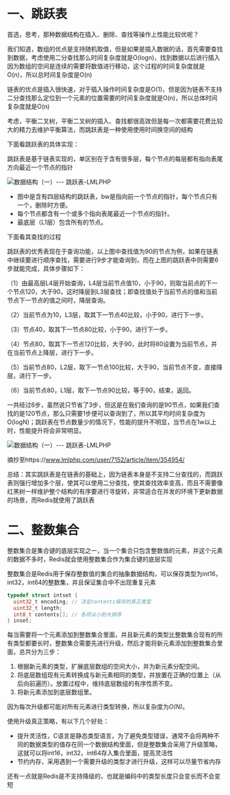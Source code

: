 # 一、跳跃表

首选，思考，那种数据结构在插入、删除、查找等操作上性能比较优呢？

我们知道，数组的优点是支持随机取值，但是如果是插入数据的话，首先需要查找到数据，考虑使用二分查找那么时间复杂度就是O(logn)，找到数据以后进行插入因为数组的空间是连续的需要将数值进行移动，这个过程的时间复杂度就是O(n)，所以总时间复杂度是O(n)

链表的优点是插入很快速，对于插入操作时间复杂度是O(1)，但是因为链表不支持二分查找那么定位到一个元素的位置需要的时间复杂度就是O(n)，所以总体时间复杂度就是O(n)

考虑，平衡二叉树，平衡二叉树的插入、查找都很高效但是每一次都需要花费比较大的精力去维护平衡算法，而跳跃表是一种使用使用时间换空间的结构

下面看跳跃表的具体实现：

跳跃表是基于链表实现的，单区别在于含有很多层，每个节点的每层都有指向表尾方向最近一个节点的指针

![数据结构（一）--- 跳跃表-LMLPHP](https://c1.lmlphp.com/user/master/2019/08/01/17fedab97780fbeca36f52a1692e0cc9.png)

* 图中是含有四层结构的跳跃表，bw是指向前一个节点的指针，每个节点只有一个，删除时方便。
* 每个节点都含有一个或多个指向表尾最近一个节点的指针。
* 最底层（L1层）包含所有的节点。

下面看其查找的过程

跳跃表的优秀表现在于查询功能，以上图中查找值为90的节点为例，如果在链表中继续要进行顺序查找，需要进行9步才能查询到，而在上图的跳跃表中则需要6步就能完成，具体步骤如下：

（1）由最高层L4层开始查询，L4层当前节点值10，小于90，则取当前点的下一个节点120，大于90，这时降层到L3层查找；即查找值处于当前节点的值和当前节点下一节点的值之间时，降层查询。

（2）当前节点为10，L3层，取其下一节点40比较，小于90，进行下一步。

（3）节点40，取其下一节点80比较，小于90，进行下一步。

（4）节点80，取其下一节点120比较，大于90，此时将80设置为当前节点，并在当前节点上降层，进行下一步。

（5）当前节点80，L2层，取下一节点100比较，大于90，当前节点不变，直接降层，进行下一步。

（6）当前节点80，L1层，取下一节点90比较，等于90，结束，返回。

一共经过6步，虽然说只节省了3步，但这是在我们查询的是90节点，如果我们查找的是120节点，那么只需要1步便可以查询到了，所以其平均时间复杂度为O(logN)；跳跃表在节点数量少的情况下，性能的提升不明显，当节点在1w以上时，性能提升将会非常明显。

![数据结构（一）--- 跳跃表-LMLPHP](https://c1.lmlphp.com/user/master/2019/08/01/feeaef242f8cff0bd47b3f9c1db426cb.png)

摘抄至https://www.lmlphp.com/user/7152/article/item/354954/



总结：其实跳跃表是在链表的基础上，因为链表本身是不支持二分查找的，而跳跃表则强行增加多个层，使其可以使用二分查找，使其查找效率变高，而且不需要像红黑树一样维护整个结构的有序要进行寻旋转，非常适合在并发的环境下更新数据的场景，而Redis就使用了跳跃表

# 二、整数集合

整数集合是集合键的底层实现之一，当一个集合只包含整数值的元素，并这个元素的数据不多时，Redis就会使用整数集合作为集合键的底层实现

整数集合是Redis用于保存整数值的集合的抽象数据结构，可以保存类型为int16，int32，int64的整数集，并且保证集合中不出现重复元素

```c
typedef struct intset {
  uint32_t encoding; // 决定contents保存的真正类型
  uint32_t length;
  int8_t contents[]; // 各项从小到大排序
} inset;
```

每当需要将一个元素添加到整数集合里面，并且新元素的类型比整数集合现有的所有类型都要长时，整数集合需要先进行升级，然后才能将新元素添加到整数集合里面，总共分为三步：

1. 根据新元素的类型，扩展底层数组的空间大小，并为新元素分配空间。
2. 将底层数组现有元素转换成与新元素相同的类型，并放置在正确的位置上（从后向前遍历）。放置过程中，维持底层数组的有序性质不变。
3. 将新元素添加到底层数组里。

因为每次升级都可能对所有元素进行类型转换，所以复杂度为*O(N)*。

使用升级真正策略，有以下几个好处：

- 提升灵活性，C语言是静态类型语言，为了避免类型错误，通常不会将两种不同的数据类型的值存在同一个数据结构里面，但是整数集合采用了升级策略，这就可以将int16，int32，int64存入集合里面，提高灵活性
- 节约内存，采用遇到一个需要升级的类型才进行升级，这样可以尽量节省内存

还有一点就是Redis是不支持降级的，也就是编码中的类型长度只会变长而不会变短
